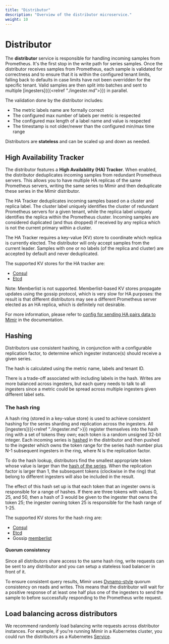 ```yaml
---
title: "Distributor"
description: "Overview of the distributor microservice."
weight: 10
---
```


# Distributor

The **distributor** service is responsible for handling incoming samples from Prometheus. It's the first stop in the write path for series samples. Once the distributor receives samples from Prometheus, each sample is validated for correctness and to ensure that it is within the configured tenant limits, falling back to defaults in case limits have not been overridden for the specific tenant. Valid samples are then split into batches and sent to multiple [ingesters]({{<relref "./ingester.md">}}) in parallel.

The validation done by the distributor includes:

- The metric labels name are formally correct
- The configured max number of labels per metric is respected
- The configured max length of a label name and value is respected
- The timestamp is not older/newer than the configured min/max time range

Distributors are **stateless** and can be scaled up and down as needed.

## High Availability Tracker

The distributor features a **High Availability (HA) Tracker**. When enabled, the distributor deduplicates incoming samples from redundant Prometheus servers. This allows you to have multiple HA replicas of the same Prometheus servers, writing the same series to Mimir and then deduplicate these series in the Mimir distributor.

The HA Tracker deduplicates incoming samples based on a cluster and replica label. The cluster label uniquely identifies the cluster of redundant Prometheus servers for a given tenant, while the replica label uniquely identifies the replica within the Prometheus cluster. Incoming samples are considered duplicated (and thus dropped) if received by any replica which is not the current primary within a cluster.

The HA Tracker requires a key-value (KV) store to coordinate which replica is currently elected. The distributor will only accept samples from the current leader. Samples with one or no labels (of the replica and cluster) are accepted by default and never deduplicated.

The supported KV stores for the HA tracker are:

- [Consul](https://www.consul.io)
- [Etcd](https://etcd.io)

Note: Memberlist is not supported. Memberlist-based KV stores propagate updates using the gossip protocol, which is very slow for HA purposes: the result is that different distributors may see a different Prometheus server elected as an HA replica, which is definitely not desirable.

For more information, please refer to [config for sending HA pairs data to Mimir](guides/ha-pair-handling.md) in the documentation.

## Hashing

Distributors use consistent hashing, in conjunction with a configurable replication factor, to determine which ingester instance(s) should receive a given series.

The hash is calculated using the metric name, labels and tenant ID.

There is a trade-off associated with including labels in the hash. Writes are more balanced across ingesters, but each query needs to talk to all ingesters since a metric could be spread across multiple ingesters given different label sets.

### The hash ring

A hash ring (stored in a key-value store) is used to achieve consistent hashing for the series sharding and replication across the ingesters. All [ingesters]({{<relref "./ingester.md">}}) register themselves into the hash ring with a set of tokens they own; each token is a random unsigned 32-bit integer. Each incoming series is [hashed](#hashing) in the distributor and then pushed to the ingester which owns the token range for the series hash number plus N-1 subsequent ingesters in the ring, where N is the replication factor.

To do the hash lookup, distributors find the smallest appropriate token whose value is larger than the [hash of the series](#hashing). When the replication factor is larger than 1, the subsequent tokens (clockwise in the ring) that belong to different ingesters will also be included in the result.

The effect of this hash set up is that each token that an ingester owns is responsible for a range of hashes. If there are three tokens with values 0, 25, and 50, then a hash of 3 would be given to the ingester that owns the token 25; the ingester owning token 25 is responsible for the hash range of 1-25.

The supported KV stores for the hash ring are:

- [Consul](https://www.consul.io)
- [Etcd](https://etcd.io)
- Gossip [memberlist](https://github.com/hashicorp/memberlist)

#### Quorum consistency

Since all distributors share access to the same hash ring, write requests can be sent to any distributor and you can setup a stateless load balancer in front of it.

To ensure consistent query results, Mimir uses [Dynamo-style](https://www.allthingsdistributed.com/files/amazon-dynamo-sosp2007.pdf) quorum consistency on reads and writes. This means that the distributor will wait for a positive response of at least one half plus one of the ingesters to send the sample to before successfully responding to the Prometheus write request.

## Load balancing across distributors

We recommend randomly load balancing write requests across distributor instances. For example, if you're running Mimir in a Kubernetes cluster, you could run the distributors as a Kubernetes [Service](https://kubernetes.io/docs/concepts/services-networking/service/).
